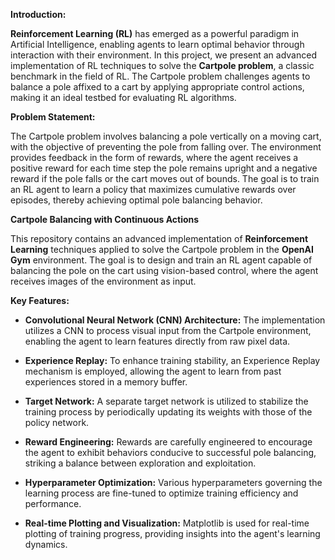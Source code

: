 **Introduction:**

**Reinforcement Learning (RL)** has emerged as a powerful paradigm in Artificial Intelligence, enabling agents to learn optimal behavior through interaction with their environment. In this project, we present an advanced implementation of RL techniques to solve the **Cartpole problem**, a classic benchmark in the field of RL. The Cartpole problem challenges agents to balance a pole affixed to a cart by applying appropriate control actions, making it an ideal testbed for evaluating RL algorithms.

**Problem Statement:**

The Cartpole problem involves balancing a pole vertically on a moving cart, with the objective of preventing the pole from falling over. The environment provides feedback in the form of rewards, where the agent receives a positive reward for each time step the pole remains upright and a negative reward if the pole falls or the cart moves out of bounds. The goal is to train an RL agent to learn a policy that maximizes cumulative rewards over episodes, thereby achieving optimal pole balancing behavior.



**Cartpole Balancing with Continuous Actions**

This repository contains an advanced implementation of **Reinforcement Learning** techniques applied to solve the Cartpole problem in the **OpenAI Gym** environment. The goal is to design and train an RL agent capable of balancing the pole on the cart using vision-based control, where the agent receives images of the environment as input.

**Key Features:**

- **Convolutional Neural Network (CNN) Architecture:** The implementation utilizes a CNN to process visual input from the Cartpole environment, enabling the agent to learn features directly from raw pixel data.

- **Experience Replay:** To enhance training stability, an Experience Replay mechanism is employed, allowing the agent to learn from past experiences stored in a memory buffer.

- **Target Network:** A separate target network is utilized to stabilize the training process by periodically updating its weights with those of the policy network.

- **Reward Engineering:** Rewards are carefully engineered to encourage the agent to exhibit behaviors conducive to successful pole balancing, striking a balance between exploration and exploitation.

- **Hyperparameter Optimization:** Various hyperparameters governing the learning process are fine-tuned to optimize training efficiency and performance.

- **Real-time Plotting and Visualization:** Matplotlib is used for real-time plotting of training progress, providing insights into the agent's learning dynamics.


